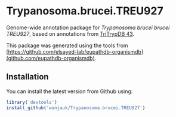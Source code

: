 # Trypanosoma.brucei.TREU927

Genome-wide annotation package for *Trypanosoma brucei brucei TREU927*, based on
annotations from [TriTrypDB 43](http://tritrypdb.org/tritrypdb/).

This package was generated using the tools from
[https://github.com/elsayed-lab/eupathdb-organismdb](github.com/eupathdb-organismdb).

Installation
------------

You can install the latest version from Github using:

``` r
library('devtools')
install_github('wanjauk/Trypanosoma.brucei.TREU927')
```

